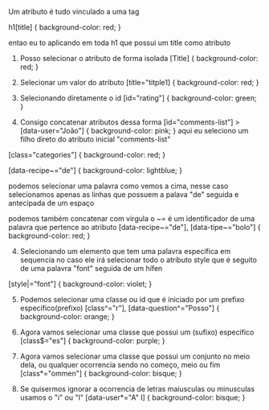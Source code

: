 Um atributo é tudo vinculado a uma tag

h1[title] {
    background-color: red;
}

entao eu to aplicando em toda h1 que possui um title como atributo

1. Posso selecionar o atributo de forma isolada
[Title] {
    background-color: red;
}


2. Selecionar um valor do atributo
[title="titple1] {
    background-color: red;
}

3. Selecionando diretamente o id
[id="rating"] {
    background-color: green;
}

4. Consigo concatenar atributos dessa forma
[id="comments-list"] > [data-user="João"] {
    background-color: pink;
}
aqui eu seleciono um filho direto do atributo inicial "comments-list"

[class="categories"] {
    background-color: red;
}

[data-recipe~="de"] {
    background-color: lightblue;
}

podemos selecionar uma palavra como vemos a cima, nesse caso selecionamos apenas as linhas
que possuem a palava "de" seguida e antecipada de um espaço




podemos também concatenar com virgula
o ~= é um identificador de uma palavra que pertence ao atributo
[data-recipe~="de"],
[data-tipe~="bolo"] {
    background-color: red;
}

4. Selecionando um elemento que tem uma palavra especifica em sequencia
no caso ele irá selecionar todo o atributo style que é seguito de uma
palavra "font" seguida de um hífen

[style|="font"] {
    background-color: violet;
}

5. Podemos selecionar uma classe ou id que é iniciado por um prefixo especifico(prefixo)
[class^="r"], 
[data-question^="Posso"] {
    background-color: orange;
}

6. Agora vamos selecionar uma classe que possui um (sufixo) especifico
[class$="es"] {
    background-color: purple;
}

7. Agora vamos selecionar uma classe que possui um conjunto no meio dela, ou qualquer ocorrencia 
sendo no começo, meio ou fim
[class*="ommen"] {
    background-color: bisque;
}

8. Se quisermos ignorar a ocorrencia de letras maiusculas ou minusculas usamos o "i" ou "I"
[data-user*="A" I] {
    background-color: bisque;
}